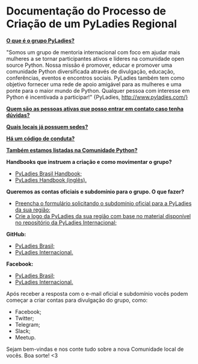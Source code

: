 # Documentação do Processo de Criação de um PyLadies Regional

[**O que é o grupo PyLadies?**](http://brasil.pyladies.com/about/)

"Somos um grupo de mentoria internacional com foco em ajudar mais mulheres a se tornar participantes ativos e líderes na comunidade open source Python. Nossa missão é promover, educar e promover uma comunidade Python diversificada através de divulgação, educação, conferências, eventos e encontros sociais.
PyLadies também tem como objetivo fornecer uma rede de apoio amigável para as mulheres e uma ponte para o maior mundo de Python. Qualquer pessoa com interesse em Python é incentivada a participar!" {PyLadies, http://www.pyladies.com/}

**[Quem são as pessoas ativas que posso entrar em contato caso tenha dúvidas?](http://brasil.pyladies.com/ladies/)**

**[Quais locais já possuem sedes?](http://brasil.pyladies.com/locations/)**

**[Há um código de conduta?](http://www.pyladies.com/CodeOfConduct/)**

**[Também estamos listadas na Comunidade Python?](http://python.org.br/pyladies)**

**Handbooks que instruem a criação e como movimentar o grupo?**
 - [PyLadies Brasil Handbook;](https://pyladies-brasil.gitbooks.io/handbook-pyladies/content/)
 - [PyLadies Handbook (inglês).](http://kit.pyladies.com/en/latest/prospective/index.html)

**Queremos as contas oficiais e subdomínio para o grupo. O que fazer?**

 - [Preencha o formulário solicitando o subdomínio oficial para a PyLadies da sua região;](https://docs.google.com/forms/d/e/1FAIpQLSeOL0xgRD6jwV3RJxFNApdT_qQN1-3uNomRK4XTfUKSaeDhNg/viewform)
 - [Crie a logo da PyLadies da sua região com base no material disponível no repositório da PyLadies Internacional;](https://github.com/pyladies/pyladies-assets)

**GitHub:**

 - [PyLadies Brasil;](https://github.com/pyladies-brazil)
 - [PyLadies Internacional.](https://github.com/pyladies)

**Facebook:**

 - [PyLadies Brasil;](https://www.facebook.com/PyLadiesBrazil)
 - [PyLadies Internacional.](https://www.facebook.com/pyladies/)

Após receber a resposta com o e-mail oficial e subdomínio vocês podem começar a criar contas para divulgação do grupo, como:
 - Facebook;
 - Twitter;
 - Telegram;
 - Slack;
 - Meetup.

Sejam bem-vindas e nos conte tudo sobre a nova Comunidade local de vocês. Boa sorte! <3
